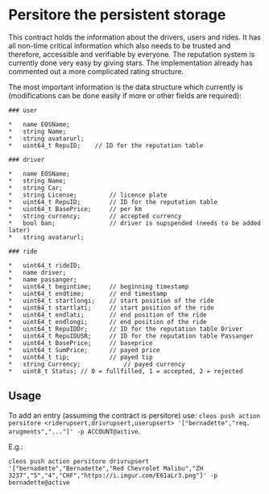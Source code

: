 # Persitore the persistent storage

This contract holds the information about the drivers, users and rides. It has all non-time critical information which also needs to be trusted and therefore, accessible and verifiable by everyone. The reputation system is currently done very easy by giving stars. The implementation already has commented out a more complicated rating structure.

The most important information is the data structure which currently is (modifications can be done easily if more or other fields are required):

```
### user 

*	name EOSName;
*	string Name;
*	string avatarurl;
*	uint64_t RepuID;	// ID for the reputation table

### driver

*	name EOSName;
*	string Name;
*	string Car; 
*	string License; 		// licence plate
*	uint64_t RepuID;		// ID for the reputation table
*	uint64_t BasePrice; 	// per km
*	string currency;		// accepted currency
*	bool ban;				// driver is supspended (needs to be added later)
*	string avatarurl;

### ride

*	uint64_t rideID;
*	name driver;
*	name passanger;
*	uint64_t begintime; 	// beginning timestamp
*	uint64_t endtime; 		// end timestamp 
*	uint64_t startlongi; 	// start position of the ride
*	uint64_t startlati; 	// start position of the ride
*	uint64_t endlati; 		// end position of the ride
*	uint64_t endlongi; 		// end position of the ride
*	uint64_t RepuIDDr; 		// ID for the reputation table Driver
*	uint64_t RepuIDUSR; 	// ID for the reputation table Passanger
*	uint64_t BasePrice; 	// baseprice
*	uint64_t SumPrice; 		// payed price
*	uint64_t tip; 			// payed tip
*	string Currency;			// payed currency
*	uint8_t Status; // 0 = fullfilled, 1 = accepted, 2 = rejected 
```

## Usage

To add an entry (assuming the contract is persitore) use: `cleos push action persitore <riderupsert,drivrupsert,userupsert> '["bernadette","req. arugments","..."]' -p ACCOUNT@active`.

E.g.: 
```
cleos push action persitore drivrupsert '["bernadette","Bernadette","Red Chevrolet Malibu","ZH 3237","5","4","CHF","https://i.imgur.com/E61aLr3.png"]' -p bernadette@active
```